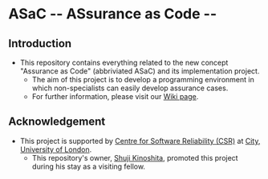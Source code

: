 # ASaC -- ASsurance as Code --

## Introduction

- This repository contains everything related to the new concept "Assurance as Code" (abbriviated ASaC) and its implementation project.
  - The aim of this project is to develop a programming environment in which non-specialists can easily develop assurance cases.
  - For further information, please visit our [Wiki page](https://github.com/kino3/ASaC/wiki).

## Acknowledgement

- This project is supported by [Centre for Software Reliability (CSR)](https://researchcentres.city.ac.uk/software-reliability) at [City, University of London](https://www.city.ac.uk/).
  - This repository's owner, [Shuji Kinoshita](mailto:kinoshita-shuji@aiit.ac.jp), promoted this project during his stay as a visiting fellow.